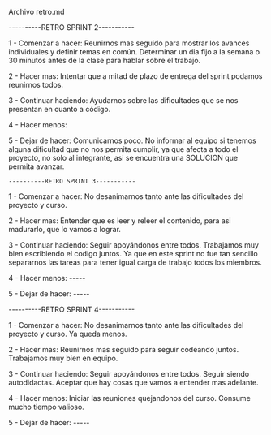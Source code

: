 Archivo retro.md

----------RETRO SPRINT 2-----------

1 - Comenzar a hacer:
    Reunirnos mas seguido para mostrar los avances individuales y definir temas en común.
    Determinar un dia fijo a la semana o 30 minutos antes de la clase para hablar sobre el trabajo.
    
2 - Hacer mas:
    Intentar que a mitad de plazo de entrega del sprint podamos reunirnos todos.

3 - Continuar haciendo:
    Ayudarnos sobre las dificultades que se nos presentan en cuanto a código.

4 - Hacer menos:
    
5 - Dejar de hacer: 
    Comunicarnos poco.
    No informar al equipo si tenemos alguna dificultad que no nos permita cumplir, ya que afecta a todo el proyecto, no solo al integrante, asi se encuentra una SOLUCION que permita avanzar.



    ----------RETRO SPRINT 3-----------

1 - Comenzar a hacer:
    No desanimarnos tanto ante las dificultades del proyecto y curso.
    
2 - Hacer mas:
    Entender que es leer y releer el contenido, para asi madurarlo, que lo vamos a lograr.

3 - Continuar haciendo:
    Seguir apoyándonos entre todos.
    Trabajamos muy bien escribiendo el codigo juntos. Ya que en este sprint no fue tan sencillo separarnos las tareas para tener igual carga de trabajo todos los miembros.

4 - Hacer menos:
    -----
    
5 - Dejar de hacer: 
    -----

----------RETRO SPRINT 4-----------

1 - Comenzar a hacer:
    No desanimarnos tanto ante las dificultades del proyecto y curso. Ya queda menos.
    
2 - Hacer mas:
    Reunirnos mas seguido para seguir codeando juntos. Trabajamos muy bien en equipo.

3 - Continuar haciendo:
    Seguir apoyándonos entre todos. 
    Seguir siendo autodidactas.
    Aceptar que hay cosas que vamos a entender mas adelante.
        

4 - Hacer menos:
    Iniciar las reuniones quejandonos del curso. Consume mucho tiempo valioso.
        
5 - Dejar de hacer: 
    -----



